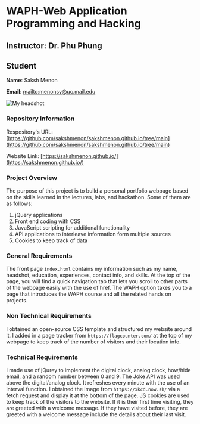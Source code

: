 # WAPH-Web Application Programming and Hacking

## Instructor: Dr. Phu Phung

## Student

**Name**: Saksh Menon

**Email**: [mailto:menonsv@uc.mail.edu](menonsv@uc.mail.edu)


![My headshot](https://github.com/sakshmenon/waph-sakshmenon/blob/main/Pics/headshot.png)

### Repository Information

Respository's URL: [https://github.com/sakshmenon/sakshmenon.github.io/tree/main](https://github.com/sakshmenon/sakshmenon.github.io/tree/main)

Website Link: [https://sakshmenon.github.io/](https://sakshmenon.github.io/)

### Project Overview

The purpose of this project is to build a personal portfolio webpage based on the skills learned in the lectures, labs, and hackathon. Some of them are as follows:
1. jQuery applications
2. Front end coding with CSS
3. JavaScript scripting for additional functionality
4. API applications to interleave information form multiple sources
5. Cookies to keep track of data

### General Requirements
The front page `index.html` contains my information such as my name, headshot, education, experiences, contact info, and skills. At the top of the page, you will find a quick navigation tab that lets you scroll to other parts of the webpage easily with the use of href. The WAPH option takes you to a page that introduces the WAPH course and all the related hands on projects.

### Non Technical Requirements
I obtained an open-source CSS template and structured my website around it. I added in a page tracker from `https://flagcounter.com/` at the top of my webpage to keep track of the number of visitors and their location info.

### Technical Requirements
I made use of jQurey to implement the digital clock, analog clock, how/hide email, and a random number between 0 and 9. The Joke API was used above the digital/analog clock. It refreshes every minute with the use of an interval function. I obtained the image from `https://xkcd.now.sh/` via a fetch request and display it at the bottom of the page. JS cookies are used to keep track of the visitors to the website. If it is their first time visiting, they are greeted with a welcome message. If they have visited before, they are greeted with a welcome message include the details about their last visit.
